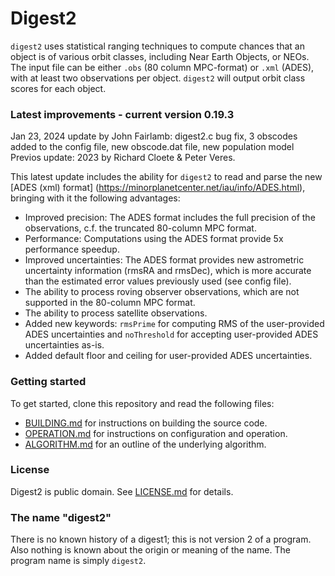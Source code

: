 # Digest2

`digest2` uses statistical ranging techniques to compute chances that an
object is of various orbit classes, including Near Earth Objects, or NEOs.
The input file can be either `.obs` (80 column MPC-format) or `.xml` (ADES), with at least two
observations per object. `digest2` will output orbit class scores for each object.

### Latest improvements - current version 0.19.3
Jan 23, 2024 update by John Fairlamb: digest2.c bug fix, 3 obscodes added to the config file, new obscode.dat file, new population model
Previos update: 2023 by Richard Cloete & Peter Veres.

This latest update includes the ability for `digest2` to read and parse the new [ADES (xml) format]
(https://minorplanetcenter.net/iau/info/ADES.html), bringing with it the following advantages:
- Improved precision: The ADES format includes the full precision of the observations, c.f. the 
truncated 80-column MPC format.
- Performance: Computations using the ADES format provide 5x performance speedup.
- Improved uncertainties: The ADES format provides new astrometric uncertainty information
(rmsRA and rmsDec), which is more accurate than the estimated error values previously used (see config file).
- The ability to process roving observer observations, which are not supported in the 80-column MPC format.
- The ability to process satellite observations.
- Added new keywords: `rmsPrime` for computing RMS of the user-provided ADES uncertainties and `noThreshold` 
for accepting user-provided ADES uncertainties as-is.
- Added default floor and ceiling for user-provided ADES uncertainties.

### Getting started
To get started, clone this repository and read the following files:
* [BUILDING.md](BUILDING.md) for instructions on building the source code.
* [OPERATION.md](OPERATION.md) for instructions on configuration and operation.
* [ALGORITHM.md](ALGORITHM.md) for an outline of the underlying algorithm.


### License
Digest2 is public domain. See [LICENSE.md](LICENSE.md) for details.

### The name "digest2"
There is no known history of a digest1; this is not version 2 of a program.
Also nothing is known about the origin or meaning of the name.
The program name is simply `digest2`.

